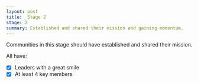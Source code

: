 ```yaml
---
layout: post
title:  Stage 2
stage: 2
summary: Established and shared their mission and gaining momentum.
---
```


Communities in this stage should have established and shared their mission.

All have:
- [x] Leaders with a great smile
- [x] At least 4 key members
